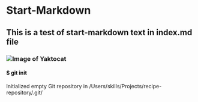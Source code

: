 # Start-Markdown
## This is a test of start-markdown text in index.md file
### ![Image of Yaktocat](https://octodex.github.com/images/yaktocat.png)
#### $ git init
Initialized empty Git repository in /Users/skills/Projects/recipe-repository/.git/

